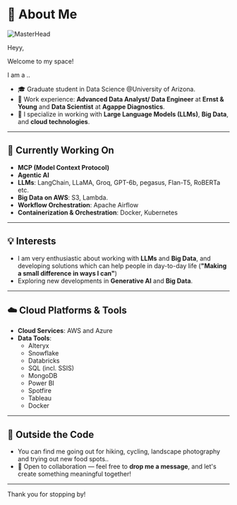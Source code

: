# 💫 About Me

![MasterHead](https://raw.githubusercontent.com/sagar-viradiya/sagar-viradiya/master/resources/banner.png)

Heyy,

Welcome to my space!

I am a ..
- 🎓 Graduate student in Data Science @University of Arizona.
- 💼 Work experience: **Advanced Data Analyst/ Data Engineer** at **Ernst & Young** and **Data Scientist** at **Agappe Diagnostics**.
- 🧠 I specialize in working with **Large Language Models (LLMs)**, **Big Data**, and **cloud technologies**.

---

## 🔭 Currently Working On

- **MCP (Model Context Protocol)**
- **Agentic AI**
- **LLMs**: LangChain, LLaMA, Groq, GPT-6b, pegasus, Flan-T5, RoBERTa etc.
- **Big Data on AWS**: S3, Lambda.
- **Workflow Orchestration**: Apache Airflow
- **Containerization & Orchestration**: Docker, Kubernetes

---

## 💡 Interests

- I am very enthusiastic about working with **LLMs** and **Big Data**, and developing solutions which can help people in day-to-day life (**"Making a small difference in ways I can"**)
- Exploring new developments in **Generative AI** and **Big Data**.

---

## ☁️ Cloud Platforms & Tools

- **Cloud Services**: AWS and Azure
- **Data Tools**: 
  - Alteryx
  - Snowflake
  - Databricks
  - SQL (incl. SSIS)
  - MongoDB
  - Power BI
  - Spotfire
  - Tableau
  - Docker

---

## 🌱 Outside the Code

- You can find me going out for hiking, cycling, landscape photography and trying out new food spots..
- 🤝 Open to collaboration — feel free to **drop me a message**, and let's create something meaningful together!

---

Thank you for stopping by! 

<!--
**itsabhishekm/itsabhishekm** is a ✨ _special_ ✨ repository because its `README.md` (this file) appears on your GitHub profile.

Here are some ideas to get you started:

- 🔭 I’m currently working on ...
- 🌱 I’m currently learning ...
- 👯 I’m looking to collaborate on ...
- 🤔 I’m looking for help with ...
- 💬 Ask me about ...
- 📫 How to reach me: ...
- 😄 Pronouns: ...
- ⚡ Fun fact: ...
-->
